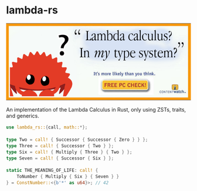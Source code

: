 # lambda-rs

!["Lambda calculus? In *my* type system?" (It's more likely than you think.)](assets/banner.png)

An implementation of the Lambda Calculus in Rust, only using ZSTs, traits, and generics.

```rust
use lambda_rs::{call, math::*};

type Two = call! { Successor { Successor { Zero } } };
type Three = call! { Successor { Two } };
type Six = call! { Multiply { Three } { Two } };
type Seven = call! { Successor { Six } };

static THE_MEANING_OF_LIFE: call! {
    ToNumber { Multiply { Six } { Seven } }
} = ConstNumber::<{b'*' as u64}>; // 42

```
